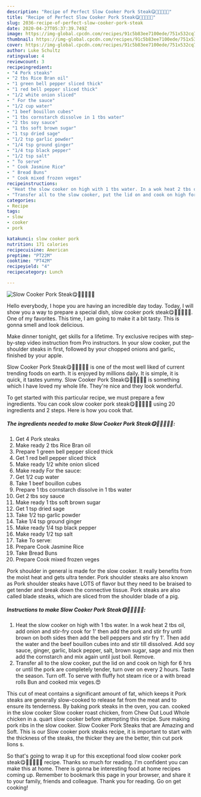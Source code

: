 ```yaml
---
description: "Recipe of Perfect Slow Cooker Pork Steak😋🐖🐄🍞🍾🍷"
title: "Recipe of Perfect Slow Cooker Pork Steak😋🐖🐄🍞🍾🍷"
slug: 2036-recipe-of-perfect-slow-cooker-pork-steak
date: 2020-04-27T05:37:39.749Z
image: https://img-global.cpcdn.com/recipes/91c5b83ee7100ede/751x532cq70/slow-cooker-pork-steak😋🐖🐄🍞🍾🍷-recipe-main-photo.jpg
thumbnail: https://img-global.cpcdn.com/recipes/91c5b83ee7100ede/751x532cq70/slow-cooker-pork-steak😋🐖🐄🍞🍾🍷-recipe-main-photo.jpg
cover: https://img-global.cpcdn.com/recipes/91c5b83ee7100ede/751x532cq70/slow-cooker-pork-steak😋🐖🐄🍞🍾🍷-recipe-main-photo.jpg
author: Luke Schultz
ratingvalue: 4
reviewcount: 3
recipeingredient:
- "4 Pork steaks"
- "2 tbs Rice Bran oil"
- "1 green bell pepper sliced thick"
- "1 red bell pepper sliced thick"
- "1/2 white onion sliced"
- " For the sauce"
- "1/2 cup water"
- "1 beef bouillon cubes"
- "1 tbs cornstarch dissolve in 1 tbs water"
- "2 tbs soy sauce"
- "1 tbs soft brown sugar"
- "1 tsp dried sage"
- "1/2 tsp garlic powder"
- "1/4 tsp ground ginger"
- "1/4 tsp black pepper"
- "1/2 tsp salt"
- " To serve"
- " Cook Jasmine Rice"
- " Bread Buns"
- " Cook mixed frozen veges"
recipeinstructions:
- "Heat the slow cooker on high with 1 tbs water. In a wok heat 2 tbs oil, add onion and stir-fry cook for 1&#39; then add the pork and stir fry until brown on both sides then add the bell peppers and stir fry 1&#39;. Then add the water and the beef bouillon cubes into and stir till dissolved. Add soy sauce, ginger, garlic, black pepper, salt, brown sugar, sage and mix then add the cornstarch and mix again until just boil. Remove."
- "Transfer all to the slow cooker, put the lid on and cook on high for 6 hrs or until the pork are completely tender, turn over on every 2 hours. Taste the season. Turn off. To serve with fluffy hot steam rice or a with bread rolls Bun and cooked mix veges.😍"
categories:
- Recipe
tags:
- slow
- cooker
- pork

katakunci: slow cooker pork 
nutrition: 171 calories
recipecuisine: American
preptime: "PT22M"
cooktime: "PT42M"
recipeyield: "4"
recipecategory: Lunch

---
```



![Slow Cooker Pork Steak😋🐖🐄🍞🍾🍷](https://img-global.cpcdn.com/recipes/91c5b83ee7100ede/751x532cq70/slow-cooker-pork-steak😋🐖🐄🍞🍾🍷-recipe-main-photo.jpg)

Hello everybody, I hope you are having an incredible day today. Today, I will show you a way to prepare a special dish, slow cooker pork steak😋🐖🐄🍞🍾🍷. One of my favorites. This time, I am going to make it a bit tasty. This is gonna smell and look delicious.

Make dinner tonight, get skills for a lifetime. Try exclusive recipes with step-by-step video instruction from Pro instructors. In your slow cooker, put the shoulder steaks in first, followed by your chopped onions and garlic, finished by your apple.

Slow Cooker Pork Steak😋🐖🐄🍞🍾🍷 is one of the most well liked of current trending foods on earth. It is enjoyed by millions daily. It is simple, it is quick, it tastes yummy. Slow Cooker Pork Steak😋🐖🐄🍞🍾🍷 is something which I have loved my whole life. They're nice and they look wonderful.


To get started with this particular recipe, we must prepare a few ingredients. You can cook slow cooker pork steak😋🐖🐄🍞🍾🍷 using 20 ingredients and 2 steps. Here is how you cook that.

<!--inarticleads1-->

##### The ingredients needed to make Slow Cooker Pork Steak😋🐖🐄🍞🍾🍷:

1. Get 4 Pork steaks
1. Make ready 2 tbs Rice Bran oil
1. Prepare 1 green bell pepper sliced thick
1. Get 1 red bell pepper sliced thick
1. Make ready 1/2 white onion sliced
1. Make ready  For the sauce:
1. Get 1/2 cup water
1. Take 1 beef bouillon cubes
1. Prepare 1 tbs cornstarch dissolve in 1 tbs water
1. Get 2 tbs soy sauce
1. Make ready 1 tbs soft brown sugar
1. Get 1 tsp dried sage
1. Take 1/2 tsp garlic powder
1. Take 1/4 tsp ground ginger
1. Make ready 1/4 tsp black pepper
1. Make ready 1/2 tsp salt
1. Take  To serve:
1. Prepare  Cook Jasmine Rice
1. Take  Bread Buns
1. Prepare  Cook mixed frozen veges


Pork shoulder in general is made for the slow cooker. It really benefits from the moist heat and gets ultra tender. Pork shoulder steaks are also known as Pork shoulder steaks have LOTS of flavor but they need to be braised to get tender and break down the connective tissue. Pork steaks are also called blade steaks, which are sliced from the shoulder blade of a pig. 

<!--inarticleads2-->

##### Instructions to make Slow Cooker Pork Steak😋🐖🐄🍞🍾🍷:

1. Heat the slow cooker on high with 1 tbs water. In a wok heat 2 tbs oil, add onion and stir-fry cook for 1&#39; then add the pork and stir fry until brown on both sides then add the bell peppers and stir fry 1&#39;. Then add the water and the beef bouillon cubes into and stir till dissolved. Add soy sauce, ginger, garlic, black pepper, salt, brown sugar, sage and mix then add the cornstarch and mix again until just boil. Remove.
1. Transfer all to the slow cooker, put the lid on and cook on high for 6 hrs or until the pork are completely tender, turn over on every 2 hours. Taste the season. Turn off. To serve with fluffy hot steam rice or a with bread rolls Bun and cooked mix veges.😍


This cut of meat contains a significant amount of fat, which keeps it Pork steaks are generally slow-cooked to release fat from the meat and to ensure its tenderness. By baking pork steaks in the oven, you can. cooked in the slow cooker Slow cooker roast chicken, from Chew Out Loud Whole chicken in a. quart slow cooker before attempting this recipe. Sure making pork ribs in the slow cooker. Slow Cooker Pork Steaks that are Amazing and Soft. This is our Slow cooker pork steaks recipe, it is important to start with the thickness of the steaks, the thicker they are the better, thin cut pork lions s. 

So that's going to wrap it up for this exceptional food slow cooker pork steak😋🐖🐄🍞🍾🍷 recipe. Thanks so much for reading. I'm confident you can make this at home. There is gonna be interesting food at home recipes coming up. Remember to bookmark this page in your browser, and share it to your family, friends and colleague. Thank you for reading. Go on get cooking!
